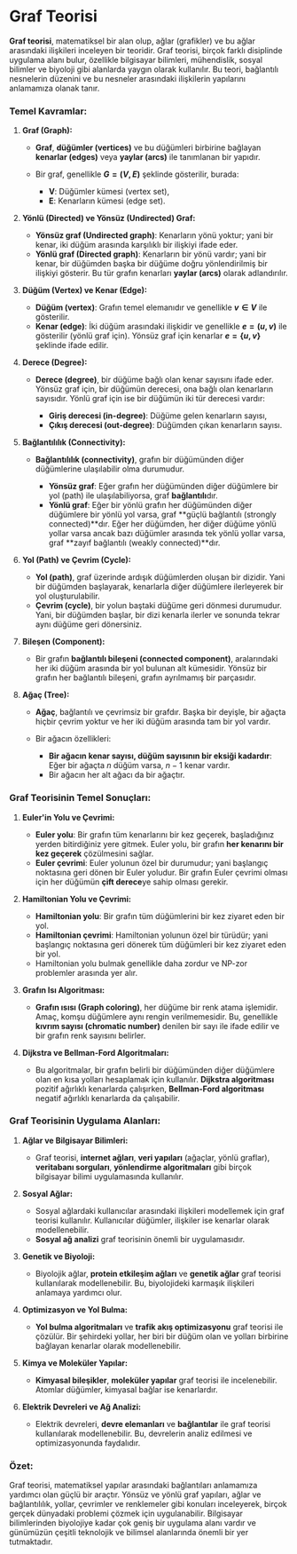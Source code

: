 # Graf Teorisi

**Graf teorisi**, matematiksel bir alan olup, ağlar (grafikler) ve bu ağlar arasındaki ilişkileri inceleyen bir teoridir. Graf teorisi, birçok farklı disiplinde uygulama alanı bulur, özellikle bilgisayar bilimleri, mühendislik, sosyal bilimler ve biyoloji gibi alanlarda yaygın olarak kullanılır. Bu teori, bağlantılı nesnelerin düzenini ve bu nesneler arasındaki ilişkilerin yapılarını anlamamıza olanak tanır.

### Temel Kavramlar:

1. **Graf (Graph):**

   * **Graf**, **düğümler (vertices)** ve bu düğümleri birbirine bağlayan **kenarlar (edges)** veya **yaylar (arcs)** ile tanımlanan bir yapıdır.
   * Bir graf, genellikle **$G = (V, E)$** şeklinde gösterilir, burada:

     * **V**: Düğümler kümesi (vertex set),
     * **E**: Kenarların kümesi (edge set).

2. **Yönlü (Directed) ve Yönsüz (Undirected) Graf:**

   * **Yönsüz graf (Undirected graph)**: Kenarların yönü yoktur; yani bir kenar, iki düğüm arasında karşılıklı bir ilişkiyi ifade eder.
   * **Yönlü graf (Directed graph)**: Kenarların bir yönü vardır; yani bir kenar, bir düğümden başka bir düğüme doğru yönlendirilmiş bir ilişkiyi gösterir. Bu tür grafın kenarları **yaylar (arcs)** olarak adlandırılır.

3. **Düğüm (Vertex) ve Kenar (Edge):**

   * **Düğüm (vertex)**: Grafın temel elemanıdır ve genellikle **$v \in V$** ile gösterilir.
   * **Kenar (edge)**: İki düğüm arasındaki ilişkidir ve genellikle **$e = (u, v)$** ile gösterilir (yönlü graf için). Yönsüz graf için kenarlar **$e = \{u, v\}$** şeklinde ifade edilir.

4. **Derece (Degree):**

   * **Derece (degree)**, bir düğüme bağlı olan kenar sayısını ifade eder. Yönsüz graf için, bir düğümün derecesi, ona bağlı olan kenarların sayısıdır. Yönlü graf için ise bir düğümün iki tür derecesi vardır:

     * **Giriş derecesi (in-degree)**: Düğüme gelen kenarların sayısı,
     * **Çıkış derecesi (out-degree)**: Düğümden çıkan kenarların sayısı.

5. **Bağlantılılık (Connectivity):**

   * **Bağlantılılık (connectivity)**, grafın bir düğümünden diğer düğümlerine ulaşılabilir olma durumudur.

     * **Yönsüz graf**: Eğer grafın her düğümünden diğer düğümlere bir yol (path) ile ulaşılabiliyorsa, graf **bağlantılı**dır.
     * **Yönlü graf**: Eğer bir yönlü grafın her düğümünden diğer düğümlere bir yönlü yol varsa, graf \*\*güçlü bağlantılı (strongly connected)\*\*dır. Eğer her düğümden, her diğer düğüme yönlü yollar varsa ancak bazı düğümler arasında tek yönlü yollar varsa, graf \*\*zayıf bağlantılı (weakly connected)\*\*dır.

6. **Yol (Path) ve Çevrim (Cycle):**

   * **Yol (path)**, graf üzerinde ardışık düğümlerden oluşan bir dizidir. Yani bir düğümden başlayarak, kenarlarla diğer düğümlere ilerleyerek bir yol oluşturulabilir.
   * **Çevrim (cycle)**, bir yolun baştaki düğüme geri dönmesi durumudur. Yani, bir düğümden başlar, bir dizi kenarla ilerler ve sonunda tekrar aynı düğüme geri dönersiniz.

7. **Bileşen (Component):**

   * Bir grafın **bağlantılı bileşeni (connected component)**, aralarındaki her iki düğüm arasında bir yol bulunan alt kümesidir. Yönsüz bir grafın her bağlantılı bileşeni, grafın ayrılmamış bir parçasıdır.

8. **Ağaç (Tree):**

   * **Ağaç**, bağlantılı ve çevrimsiz bir grafdır. Başka bir deyişle, bir ağaçta hiçbir çevrim yoktur ve her iki düğüm arasında tam bir yol vardır.
   * Bir ağacın özellikleri:

     * **Bir ağacın kenar sayısı, düğüm sayısının bir eksiği kadardır**: Eğer bir ağaçta $n$ düğüm varsa, $n-1$ kenar vardır.
     * Bir ağacın her alt ağacı da bir ağaçtır.

### Graf Teorisinin Temel Sonuçları:

1. **Euler'in Yolu ve Çevrimi:**

   * **Euler yolu**: Bir grafın tüm kenarlarını bir kez geçerek, başladığınız yerden bitirdiğiniz yere gitmek. Euler yolu, bir grafın **her kenarını bir kez geçerek** çözülmesini sağlar.
   * **Euler çevrimi**: Euler yolunun özel bir durumudur; yani başlangıç noktasına geri dönen bir Euler yoludur. Bir grafın Euler çevrimi olması için her düğümün **çift derece**ye sahip olması gerekir.

2. **Hamiltonian Yolu ve Çevrimi:**

   * **Hamiltonian yolu**: Bir grafın tüm düğümlerini bir kez ziyaret eden bir yol.
   * **Hamiltonian çevrimi**: Hamiltonian yolunun özel bir türüdür; yani başlangıç noktasına geri dönerek tüm düğümleri bir kez ziyaret eden bir yol.
   * Hamiltonian yolu bulmak genellikle daha zordur ve NP-zor problemler arasında yer alır.

3. **Grafın Isı Algoritması:**

   * **Grafın ısısı (Graph coloring)**, her düğüme bir renk atama işlemidir. Amaç, komşu düğümlere aynı rengin verilmemesidir. Bu, genellikle **kıvrım sayısı (chromatic number)** denilen bir sayı ile ifade edilir ve bir grafın renk sayısını belirler.

4. **Dijkstra ve Bellman-Ford Algoritmaları:**

   * Bu algoritmalar, bir grafın belirli bir düğümünden diğer düğümlere olan en kısa yolları hesaplamak için kullanılır. **Dijkstra algoritması** pozitif ağırlıklı kenarlarda çalışırken, **Bellman-Ford algoritması** negatif ağırlıklı kenarlarda da çalışabilir.

### Graf Teorisinin Uygulama Alanları:

1. **Ağlar ve Bilgisayar Bilimleri:**

   * Graf teorisi, **internet ağları**, **veri yapıları** (ağaçlar, yönlü graflar), **veritabanı sorguları**, **yönlendirme algoritmaları** gibi birçok bilgisayar bilimi uygulamasında kullanılır.

2. **Sosyal Ağlar:**

   * Sosyal ağlardaki kullanıcılar arasındaki ilişkileri modellemek için graf teorisi kullanılır. Kullanıcılar düğümler, ilişkiler ise kenarlar olarak modellenebilir.
   * **Sosyal ağ analizi** graf teorisinin önemli bir uygulamasıdır.

3. **Genetik ve Biyoloji:**

   * Biyolojik ağlar, **protein etkileşim ağları** ve **genetik ağlar** graf teorisi kullanılarak modellenebilir. Bu, biyolojideki karmaşık ilişkileri anlamaya yardımcı olur.

4. **Optimizasyon ve Yol Bulma:**

   * **Yol bulma algoritmaları** ve **trafik akış optimizasyonu** graf teorisi ile çözülür. Bir şehirdeki yollar, her biri bir düğüm olan ve yolları birbirine bağlayan kenarlar olarak modellenebilir.

5. **Kimya ve Moleküler Yapılar:**

   * **Kimyasal bileşikler**, **moleküler yapılar** graf teorisi ile incelenebilir. Atomlar düğümler, kimyasal bağlar ise kenarlardır.

6. **Elektrik Devreleri ve Ağ Analizi:**

   * Elektrik devreleri, **devre elemanları** ve **bağlantılar** ile graf teorisi kullanılarak modellenebilir. Bu, devrelerin analiz edilmesi ve optimizasyonunda faydalıdır.

### Özet:

Graf teorisi, matematiksel yapılar arasındaki bağlantıları anlamamıza yardımcı olan güçlü bir araçtır. Yönsüz ve yönlü graf yapıları, ağlar ve bağlantılılık, yollar, çevrimler ve renklemeler gibi konuları inceleyerek, birçok gerçek dünyadaki problemi çözmek için uygulanabilir. Bilgisayar bilimlerinden biyolojiye kadar çok geniş bir uygulama alanı vardır ve günümüzün çeşitli teknolojik ve bilimsel alanlarında önemli bir yer tutmaktadır.
